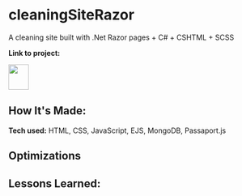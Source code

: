 # cleaningSiteRazor
A cleaning site built with .Net Razor pages + C# + CSHTML + SCSS

**Link to project:** 

<img width="40vw" height="50vh" src="https://images.unsplash.com/photo-1661956602926-db6b25f75947?ixlib=rb-4.0.3&ixid=MnwxMjA3fDF8MHxwaG90by1wYWdlfHx8fGVufDB8fHx8&auto=format&fit=crop&w=3262&q=80"/>

## How It's Made:

**Tech used:** HTML, CSS, JavaScript, EJS, MongoDB, Passaport.js


## Optimizations


## Lessons Learned:




